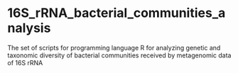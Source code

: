 # 16S_rRNA_bacterial_communities_analysis
The set of scripts for programming language R for analyzing genetic and taxonomic diversity of bacterial communities received by metagenomic data of 16S rRNA
